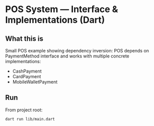 # POS System — Interface & Implementations (Dart)

## What this is
Small POS example showing dependency inversion: POS depends on PaymentMethod interface and works with multiple concrete implementations:
- CashPayment
- CardPayment
- MobileWalletPayment 

## Run
From project root:
```bash
dart run lib/main.dart
